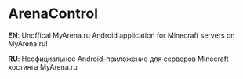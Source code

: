 # ArenaControl
**EN**: Unoffical MyArena.ru Android application for Minecraft servers on MyArena.ru!

**RU**: Неофициальное Android-приложение для серверов Minecraft хостинга MyArena.ru